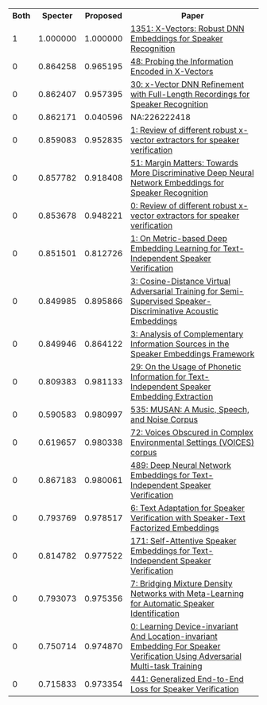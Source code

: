 <html><table><tr>
<th>Both</th>
<th>Specter</th>
<th>Proposed</th>
<th>Paper</th>
</tr>
<tr>
<td>1</td>
<td>1.000000</td>
<td>1.000000</td>
<td><a href="https://www.semanticscholar.org/paper/389cd9824428be98a710f5f4de67121a70c15fd3">1351: X-Vectors: Robust DNN Embeddings for Speaker Recognition</a></td>
</tr>
<tr>
<td>0</td>
<td>0.864258</td>
<td>0.965195</td>
<td><a href="https://www.semanticscholar.org/paper/1bac915fdb518acf5c649de08e7f192e1dd3c803">48: Probing the Information Encoded in X-Vectors</a></td>
</tr>
<tr>
<td>0</td>
<td>0.862407</td>
<td>0.957395</td>
<td><a href="https://www.semanticscholar.org/paper/ec7ff1cefcd86523f98652150686de7ae1531287">30: x-Vector DNN Refinement with Full-Length Recordings for Speaker Recognition</a></td>
</tr>
<tr>
<td>0</td>
<td>0.862171</td>
<td>0.040596</td>
<td>NA:226222418</td>
</tr>
<tr>
<td>0</td>
<td>0.859083</td>
<td>0.952835</td>
<td><a href="https://www.semanticscholar.org/paper/61668c48893ec216549a52a1b67f5c854478a2cc">1: Review of different robust x-vector extractors for speaker verification</a></td>
</tr>
<tr>
<td>0</td>
<td>0.857782</td>
<td>0.918408</td>
<td><a href="https://www.semanticscholar.org/paper/e81e44772c95e1283f0806c6101c161418ebb883">51: Margin Matters: Towards More Discriminative Deep Neural Network Embeddings for Speaker Recognition</a></td>
</tr>
<tr>
<td>0</td>
<td>0.853678</td>
<td>0.948221</td>
<td><a href="https://www.semanticscholar.org/paper/6e9e31323045de5b319ba568e849b844a7c3bf81">0: Review of different robust x-vector extractors for speaker verification</a></td>
</tr>
<tr>
<td>0</td>
<td>0.851501</td>
<td>0.812726</td>
<td><a href="https://www.semanticscholar.org/paper/2b68230ba08a8280e5910b8c2a80ec87b108f4ed">1: On Metric-based Deep Embedding Learning for Text-Independent Speaker Verification</a></td>
</tr>
<tr>
<td>0</td>
<td>0.849985</td>
<td>0.895866</td>
<td><a href="https://www.semanticscholar.org/paper/aea1bc7f8c098763a3291bee4212ce766e60543e">3: Cosine-Distance Virtual Adversarial Training for Semi-Supervised Speaker-Discriminative Acoustic Embeddings</a></td>
</tr>
<tr>
<td>0</td>
<td>0.849946</td>
<td>0.864122</td>
<td><a href="https://www.semanticscholar.org/paper/5dc0c04b95ec5194a8d3ab7a61a2cd616a8ac629">3: Analysis of Complementary Information Sources in the Speaker Embeddings Framework</a></td>
</tr>
<tr>
<td>0</td>
<td>0.809383</td>
<td>0.981133</td>
<td><a href="https://www.semanticscholar.org/paper/984263114a79a53699e26e431bf0ef545b47a42c">29: On the Usage of Phonetic Information for Text-Independent Speaker Embedding Extraction</a></td>
</tr>
<tr>
<td>0</td>
<td>0.590583</td>
<td>0.980997</td>
<td><a href="https://www.semanticscholar.org/paper/32d21dc13f8770958b196a96f99a6f3959c7dc0f">535: MUSAN: A Music, Speech, and Noise Corpus</a></td>
</tr>
<tr>
<td>0</td>
<td>0.619657</td>
<td>0.980338</td>
<td><a href="https://www.semanticscholar.org/paper/93122c7d659c036e9e290aebd0a28812cd71453c">72: Voices Obscured in Complex Environmental Settings (VOICES) corpus</a></td>
</tr>
<tr>
<td>0</td>
<td>0.867183</td>
<td>0.980061</td>
<td><a href="https://www.semanticscholar.org/paper/369728d7576683a25de8890e4bc02fae6132fccb">489: Deep Neural Network Embeddings for Text-Independent Speaker Verification</a></td>
</tr>
<tr>
<td>0</td>
<td>0.793769</td>
<td>0.978517</td>
<td><a href="https://www.semanticscholar.org/paper/8ecff6041fe1a46503a783b8d5ef0280e097ee81">6: Text Adaptation for Speaker Verification with Speaker-Text Factorized Embeddings</a></td>
</tr>
<tr>
<td>0</td>
<td>0.814782</td>
<td>0.977522</td>
<td><a href="https://www.semanticscholar.org/paper/afb5e74474e239b32b97aa27e13ae2f83c171de8">171: Self-Attentive Speaker Embeddings for Text-Independent Speaker Verification</a></td>
</tr>
<tr>
<td>0</td>
<td>0.793073</td>
<td>0.975356</td>
<td><a href="https://www.semanticscholar.org/paper/67647780d9e13667bd9776fcdcee55e339264007">7: Bridging Mixture Density Networks with Meta-Learning for Automatic Speaker Identification</a></td>
</tr>
<tr>
<td>0</td>
<td>0.750714</td>
<td>0.974870</td>
<td><a href="https://www.semanticscholar.org/paper/ca965906f9d411b70761afebdaa2aad0bf8282f2">0: Learning Device-invariant And Location-invariant Embedding For Speaker Verification Using Adversarial Multi-task Training</a></td>
</tr>
<tr>
<td>0</td>
<td>0.715833</td>
<td>0.973354</td>
<td><a href="https://www.semanticscholar.org/paper/f22b4182cdbe1b564f237ab6835376125248e9a6">441: Generalized End-to-End Loss for Speaker Verification</a></td>
</tr>
</table></html>
